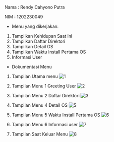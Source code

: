 Nama : Rendy Cahyono Putra

NIM  : 1202230049

- Menu yang dikerjakan:
1. Tampilkan Kehidupan Saat Ini
2. Tampilkan Daftar Direktori
3. Tampilkan Detail OS
4. Tampilkan Waktu Install Pertama OS
5. Informasi User

- Dokumentasi Menu
1. Tampilan Utama menu
   ![1](https://github.com/user-attachments/assets/56c4fce5-303b-4920-9a22-66d7865354aa)
   
3. Tampilan Menu 1 Greeting User
   ![2](https://github.com/user-attachments/assets/71130c7d-38a3-431e-a64e-ba5585fabb90)
   
5. Tampilan Menu 2 Daftar Direktori
   ![3](https://github.com/user-attachments/assets/e07e3141-df8a-440c-b25e-e30775976e5c)
   
7. Tampilan Menu 4 Detail OS
   ![5](https://github.com/user-attachments/assets/c85c6f87-2bba-47de-b593-a7d78edd660c)
   
9. Tampilan Menu 5 Waktu Install Pertama OS
   ![6](https://github.com/user-attachments/assets/f3f15b46-94fa-4b67-a894-f3d0d2c9a43c)
   
11. Tampilan Menu 6 Informasi user
   ![7](https://github.com/user-attachments/assets/e8834310-47be-4979-8ca5-cb71518d55ea)

13. Tampilan Saat Keluar Menu
   ![8](https://github.com/user-attachments/assets/4af2cd4d-03ad-4f05-a757-f5b1bda37839)



